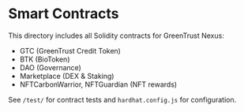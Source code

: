 # Smart Contracts

This directory includes all Solidity contracts for GreenTrust Nexus:
- GTC (GreenTrust Credit Token)
- BTK (BioToken)
- DAO (Governance)
- Marketplace (DEX & Staking)
- NFTCarbonWarrior, NFTGuardian (NFT rewards)

See `/test/` for contract tests and `hardhat.config.js` for configuration.